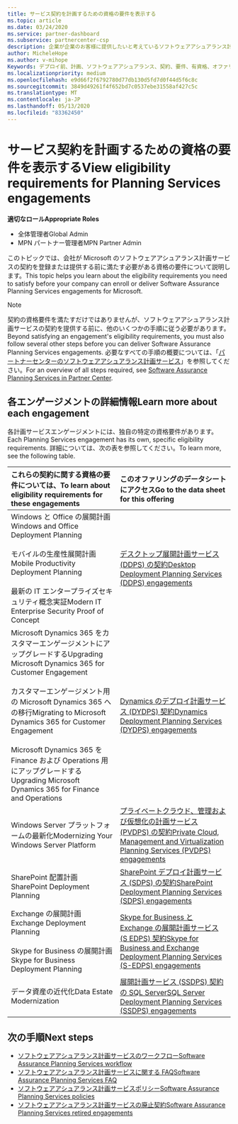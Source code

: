 ```yaml
---
title: サービス契約を計画するための資格の要件を表示する
ms.topic: article
ms.date: 03/24/2020
ms.service: partner-dashboard
ms.subservice: partnercenter-csp
description: 企業が企業のお客様に提供したいと考えているソフトウェアアシュアランス計画サービスの各契約の資格要件について説明します。
author: MicheleHope
ms.author: v-mihope
Keywords: デプロイ前、計画、ソフトウェアアシュアランス、契約、要件、有資格、オファリング
ms.localizationpriority: medium
ms.openlocfilehash: e9d66f2f6792780d77db130d5fd7d0f44d5f6c8c
ms.sourcegitcommit: 3849d49261f4f652bd7c0537ebe31558af427c5c
ms.translationtype: MT
ms.contentlocale: ja-JP
ms.lasthandoff: 05/13/2020
ms.locfileid: "83362450"
---
```

# <a name="view-eligibility-requirements-for-planning-services-engagements"></a><span data-ttu-id="40d9b-104">サービス契約を計画するための資格の要件を表示する</span><span class="sxs-lookup"><span data-stu-id="40d9b-104">View eligibility requirements for Planning Services engagements</span></span>

<span data-ttu-id="40d9b-105">**適切なロール**</span><span class="sxs-lookup"><span data-stu-id="40d9b-105">**Appropriate Roles**</span></span>

- <span data-ttu-id="40d9b-106">全体管理者</span><span class="sxs-lookup"><span data-stu-id="40d9b-106">Global Admin</span></span>
- <span data-ttu-id="40d9b-107">MPN パートナー管理者</span><span class="sxs-lookup"><span data-stu-id="40d9b-107">MPN Partner Admin</span></span>

<span data-ttu-id="40d9b-108">このトピックでは、会社が Microsoft のソフトウェアアシュアランス計画サービスの契約を登録または提供する前に満たす必要がある資格の要件について説明します。</span><span class="sxs-lookup"><span data-stu-id="40d9b-108">This topic helps you learn about the eligibility requirements you need to satisfy before your company can enroll or deliver Software Assurance Planning Services engagements for Microsoft.</span></span>

>[!NOTE]
> <span data-ttu-id="40d9b-109">契約の資格要件を満たすだけではありませんが、ソフトウェアアシュアランス計画サービスの契約を提供する前に、他のいくつかの手順に従う必要があります。</span><span class="sxs-lookup"><span data-stu-id="40d9b-109">Beyond satisfying an engagement's eligibility requirements, you must also follow several other steps before you can deliver Software Assurance Planning Services engagements.</span></span> <span data-ttu-id="40d9b-110">必要なすべての手順の概要については、「[パートナーセンターのソフトウェアアシュアランス計画サービス](software-assurance-dps.md)」を参照してください。</span><span class="sxs-lookup"><span data-stu-id="40d9b-110">For an overview of all steps required, see [Software Assurance Planning Services in Partner Center](software-assurance-dps.md).</span></span>

## <a name="learn-more-about-each-engagement"></a><span data-ttu-id="40d9b-111">各エンゲージメントの詳細情報</span><span class="sxs-lookup"><span data-stu-id="40d9b-111">Learn more about each engagement</span></span>

<span data-ttu-id="40d9b-112">各計画サービスエンゲージメントには、独自の特定の資格要件があります。</span><span class="sxs-lookup"><span data-stu-id="40d9b-112">Each Planning Services engagement has its own, specific eligibility requirements.</span></span> <span data-ttu-id="40d9b-113">詳細については、次の表を参照してください。</span><span class="sxs-lookup"><span data-stu-id="40d9b-113">To learn more, see the following table.</span></span>

|<span data-ttu-id="40d9b-114">**これらの契約に関する資格の要件については、**</span><span class="sxs-lookup"><span data-stu-id="40d9b-114">**To learn about eligibility requirements for these engagements**</span></span>   |<span data-ttu-id="40d9b-115">**このオファリングのデータシートにアクセス**</span><span class="sxs-lookup"><span data-stu-id="40d9b-115">**Go to the data sheet for this offering**</span></span>  |
|:------------------------------------|:------------------|
| <span data-ttu-id="40d9b-116">Windows と Office の展開計画</span><span class="sxs-lookup"><span data-stu-id="40d9b-116">Windows and Office Deployment Planning</span></span><br/><br/> <span data-ttu-id="40d9b-117">モバイルの生産性展開計画</span><span class="sxs-lookup"><span data-stu-id="40d9b-117">Mobile Productivity Deployment Planning</span></span><br/><br/> <span data-ttu-id="40d9b-118">最新の IT エンタープライズセキュリティ概念実証</span><span class="sxs-lookup"><span data-stu-id="40d9b-118">Modern IT Enterprise Security Proof of Concept</span></span> | [<span data-ttu-id="40d9b-119">デスクトップ展開計画サービス (DDPS) の契約</span><span class="sxs-lookup"><span data-stu-id="40d9b-119">Desktop Deployment Planning Services (DDPS) engagements</span></span>](https://go.microsoft.com/fwlink/?linkid=2116072) |
| <span data-ttu-id="40d9b-120">Microsoft Dynamics 365 をカスタマーエンゲージメントにアップグレードする</span><span class="sxs-lookup"><span data-stu-id="40d9b-120">Upgrading Microsoft Dynamics 365 for Customer Engagement</span></span><br/><br/> <span data-ttu-id="40d9b-121">カスタマーエンゲージメント用の Microsoft Dynamics 365 への移行</span><span class="sxs-lookup"><span data-stu-id="40d9b-121">Migrating to Microsoft Dynamics 365 for Customer Engagement</span></span><br/><br/> <span data-ttu-id="40d9b-122">Microsoft Dynamics 365 を Finance および Operations 用にアップグレードする</span><span class="sxs-lookup"><span data-stu-id="40d9b-122">Upgrading Microsoft Dynamics 365 for Finance and Operations</span></span>  | [<span data-ttu-id="40d9b-123">Dynamics のデプロイ計画サービス (DYDPS) 契約</span><span class="sxs-lookup"><span data-stu-id="40d9b-123">Dynamics Deployment Planning Services (DYDPS) engagements</span></span>](https://go.microsoft.com/fwlink/?linkid=2116073)  |
| <span data-ttu-id="40d9b-124">Windows Server プラットフォームの最新化</span><span class="sxs-lookup"><span data-stu-id="40d9b-124">Modernizing Your Windows Server Platform</span></span> | [<span data-ttu-id="40d9b-125">プライベートクラウド、管理および仮想化の計画サービス (PVDPS) の契約</span><span class="sxs-lookup"><span data-stu-id="40d9b-125">Private Cloud, Management and Virtualization Planning Services (PVDPS) engagements</span></span>](https://go.microsoft.com/fwlink/?linkid=2115982) |
| <span data-ttu-id="40d9b-126">SharePoint 配置計画</span><span class="sxs-lookup"><span data-stu-id="40d9b-126">SharePoint Deployment Planning</span></span>   | [<span data-ttu-id="40d9b-127">SharePoint デプロイ計画サービス (SDPS) の契約</span><span class="sxs-lookup"><span data-stu-id="40d9b-127">SharePoint Deployment Planning Services (SDPS) engagements</span></span>](https://go.microsoft.com/fwlink/?linkid=2116074)  |
| <span data-ttu-id="40d9b-128">Exchange の展開計画</span><span class="sxs-lookup"><span data-stu-id="40d9b-128">Exchange Deployment Planning</span></span><br/><br/> <span data-ttu-id="40d9b-129">Skype for Business の展開計画</span><span class="sxs-lookup"><span data-stu-id="40d9b-129">Skype for Business Deployment Planning</span></span>  | [<span data-ttu-id="40d9b-130">Skype for Business と Exchange の展開計画サービス (S EDPS) 契約</span><span class="sxs-lookup"><span data-stu-id="40d9b-130">Skype for Business and Exchange Deployment Planning Services (S-EDPS) engagements</span></span>](https://go.microsoft.com/fwlink/?linkid=2116075)  |
| <span data-ttu-id="40d9b-131">データ資産の近代化</span><span class="sxs-lookup"><span data-stu-id="40d9b-131">Data Estate Modernization</span></span>  | [<span data-ttu-id="40d9b-132">展開計画サービス (SSDPS) 契約の SQL Server</span><span class="sxs-lookup"><span data-stu-id="40d9b-132">SQL Server Deployment Planning Services (SSDPS) engagements</span></span>](https://go.microsoft.com/fwlink/?linkid=2116076)  |

## <a name="next-steps"></a><span data-ttu-id="40d9b-133">次の手順</span><span class="sxs-lookup"><span data-stu-id="40d9b-133">Next steps</span></span>

- [<span data-ttu-id="40d9b-134">ソフトウェアアシュアランス計画サービスのワークフロー</span><span class="sxs-lookup"><span data-stu-id="40d9b-134">Software Assurance Planning Services workflow</span></span>](https://go.microsoft.com/fwlink/?linkid=2115983)
- [<span data-ttu-id="40d9b-135">ソフトウェアアシュアランス計画サービスに関する FAQ</span><span class="sxs-lookup"><span data-stu-id="40d9b-135">Software Assurance Planning Services FAQ</span></span>](https://go.microsoft.com/fwlink/?linkid=2116077)
- [<span data-ttu-id="40d9b-136">ソフトウェアアシュアランス計画サービスポリシー</span><span class="sxs-lookup"><span data-stu-id="40d9b-136">Software Assurance Planning Services policies</span></span>](https://go.microsoft.com/fwlink/?linkid=2115984)
- [<span data-ttu-id="40d9b-137">ソフトウェアアシュアランス計画サービスの廃止契約</span><span class="sxs-lookup"><span data-stu-id="40d9b-137">Software Assurance Planning Services retired engagements</span></span>](https://query.prod.cms.rt.microsoft.com/cms/api/am/binary/RE4sln9)
